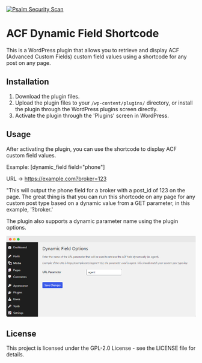 [![Psalm Security Scan](https://github.com/igorradovanov/dynamic-acf-fields/actions/workflows/psalm.yml/badge.svg)](https://github.com/igorradovanov/dynamic-acf-fields/actions/workflows/psalm.yml)
# ACF Dynamic Field Shortcode

This is a WordPress plugin that allows you to retrieve and display ACF (Advanced Custom Fields) custom field values using a shortcode for any post on any page.

## Installation

1. Download the plugin files.
2. Upload the plugin files to your `/wp-content/plugins/` directory, or install the plugin through the WordPress plugins screen directly.
3. Activate the plugin through the 'Plugins' screen in WordPress.

## Usage

After activating the plugin, you can use the shortcode to display ACF custom field values.

Example: [dynamic_field field="phone"]

URL -> https://example.com?broker=123

"This will output the phone field for a broker with a post_id of 123 on the page. The great thing is that you can run this shortcode on any page for any custom post type based on a dynamic value from a GET parameter, in this example, '?broker.'

The plugin also supports a dynamic parameter name using the plugin options.

![plugin options](plugin-options.png)

## License

This project is licensed under the GPL-2.0 License - see the LICENSE file for details.